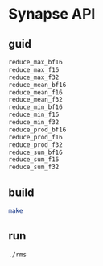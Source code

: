 # Synapse API

## guid

``` bash
reduce_max_bf16
reduce_max_f16
reduce_max_f32
reduce_mean_bf16
reduce_mean_f16
reduce_mean_f32
reduce_min_bf16
reduce_min_f16
reduce_min_f32
reduce_prod_bf16
reduce_prod_f16
reduce_prod_f32
reduce_sum_bf16
reduce_sum_f16
reduce_sum_f32
```

## build

```bash
make
```

## run

```bash
./rms
```
